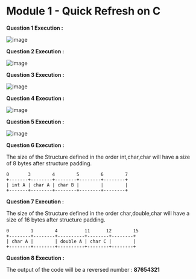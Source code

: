 # Module 1 - Quick Refresh on C

**Question 1 Execution :**

![image](https://github.com/user-attachments/assets/fd77700e-b3e5-49c6-9ff6-9084732d6270)

**Question 2 Execution :**

![image](https://github.com/user-attachments/assets/6c031f4b-4552-41a1-9194-038a22c695e8)

**Question 3 Execution :**

![image](https://github.com/user-attachments/assets/3bbeeab8-6fdf-4dcd-82d0-879b78b30f28)

**Question 4 Execution :**

![image](https://github.com/user-attachments/assets/a9b37907-bf5a-407e-bf3a-a37197396e80)

**Question 5 Execution :**

![image](https://github.com/user-attachments/assets/2034fada-82f7-483b-b318-6599d4eb2742)

**Question 6 Execution :**

The size of the Structure defined in the order int,char,char will have a size of 8 bytes after structure padding.
```
0       3        4        5        6        7
+-------+--------+--------+--------+--------+
| int A | char A | char B |        |        |
+-------+--------+--------+--------+--------+
```
**Question 7 Execution :**

The size of the Structure defined in the order char,double,char will have a size of 16 bytes after structure padding.
```
0        1        4          11      12        15
+--------+--------+----------+--------+--------+
| char A |        | double A | char C |        |
+--------+--------+----------+--------+--------+
```
**Question 8 Execution :**

The output of the code will be a reversed number : **87654321**
